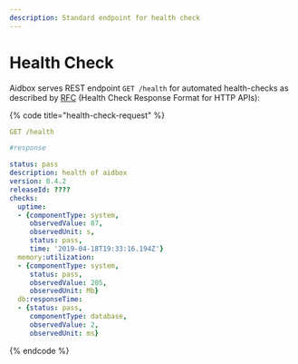 ```yaml
---
description: Standard endpoint for health check
---
```


# Health Check

Aidbox serves  REST endpoint `GET /health` for automated health-checks as described by [RFC](https://inadarei.github.io/rfc-healthcheck/) \(Health Check Response Format for HTTP APIs\):

{% code title="health-check-request" %}
```yaml
GET /health

#response 

status: pass
description: health of aidbox
version: 0.4.2
releaseId: ????
checks:
  uptime:
  - {componentType: system, 
     observedValue: 87, 
     observedUnit: s, 
     status: pass, 
     time: '2019-04-18T19:33:16.194Z'}
  memory:utilization:
  - {componentType: system, 
     status: pass, 
     observedValue: 205, 
     observedUnit: Mb}
  db:responseTime:
  - {status: pass, 
     componentType: database, 
     observedValue: 2, 
     observedUnit: ms}
```
{% endcode %}



